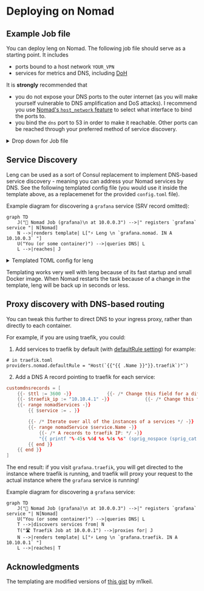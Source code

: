 # Deploying on Nomad

## Example Job file

You can deploy leng on Nomad. The following job file should serve as a
starting point. It includes
- ports bound to a host network `YOUR_VPN`
- services for metrics and DNS, including [DoH](DNS/DNS-over-HTTPS-(DoH).md)

It is **strongly** recommended that
- you do not expose your DNS ports to the outer internet (as you will make
yourself vulnerable to DNS amplification and DoS attacks). I recommend
you use [Nomad's `host_network` feature](https://developer.hashicorp.com/nomad/docs/job-specification/network#host_network) to select what interface to bind the ports
to.
- you bind the `dns` port to 53 in order to make it reachable. Other
ports can be reached through your preferred method of service discovery.

<details>
<summary>Drop down for Job file</summary>
<br>

```hcl
job "dns" {
  group "leng-dns" {
    network {
      mode = "bridge"
      port "dns" {
        static = 53
      }
      port "metrics" {}
      port "http_doh" {}
    }
    update {
      canary           = 1
      min_healthy_time = "30s"
      healthy_deadline = "5m"
      auto_revert      = true
      auto_promote     = true
    }

    service {
      name     = "dns-metrics"
      provider = "nomad"
      port     = "metrics"
      tags     = ["metrics"]
    }
    service {
      name     = "dns"
      provider = "nomad"
      port     = "dns"
    }
    service {
      name     = "doh"
      provider = "nomad"
      port     = "http_doh"
    }
    task "leng-dns" {
      driver = "docker"
      config {
        image = "ghcr.io/cottand/leng:sha-6b2e265"
        args = [
          "--config", "${NOMAD_ALLOC_DIR}/config.toml",
          "--update",
        ]
        ports = ["dns", "metrics"]
      }
      resources {
        cpu    = 80
        memory = 80
      }
      template {
        destination = "${NOMAD_ALLOC_DIR}/config.toml"
        change_mode = "restart"
        data = <<EOF
logconfig = "stderr@1"

# address to bind to for the DNS server
bind = "0.0.0.0:{{ env "NOMAD_PORT_dns"  }}"

# address to bind to for the API server
api = "0.0.0.0:{{ env "NOMAD_PORT_metrics"  }}"

# concurrency interval for lookups in miliseconds
interval = 200

metrics.enabled = true

[Upstream]
  nameservers = ["1.1.1.1:53", "1.0.0.1:53"]
  DoH = "https://cloudflare-dns.com/dns-query"

[DnsOverHttpServer]
	enabled = true
	bind = "0.0.0.0:{{ env "NOMAD_PORT_http_doh" }}"
	timeoutMs = 5000

	[DnsOverHttpServer.TLS]
		enabled = false

EOF
      }
    }
  }
}
```
</details>

## Service Discovery

Leng can be used as a sort of Consul replacement to implement
DNS-based service discovery - meaning you can address your
Nomad services by DNS. See the following templated config file
(you would use it inside the template above, as a replacemenet for the
provided `config.toml` file).


Example diagram for discovering a `grafana` service (SRV record omitted):
```mermaid
graph TD
    J("🐳 Nomad Job (grafana)\n at 10.0.0.3") -->|" registers `grafana` service "| N[Nomad]
    N -->|renders template| L["⚡ Leng \n `grafana.nomad. IN A 10.10.0.3` "]
    U("You (or some container)") -->|queries DNS| L
    L -->|reaches| J
```

<details>
<summary>
Templated TOML config for leng</summary>
<br>

- creates A record per Nomad client
- creates A record per service
- creates SRV record per service pointing to (port, client)
```toml
logconfig = "stderr@1"

# address to bind to for the DNS server
bind = "0.0.0.0:{{ env "NOMAD_PORT_dns"  }}"

# address to bind to for the API server
api = "0.0.0.0:{{ env "NOMAD_PORT_metrics"  }}"

metrics.enabled = true

customdnsrecords = [

    # example for your hardcoded service:
    {{ range $i, $s := nomadService "my-service" }}
    "myservice.mytld            3600  IN  A   {{ .Address }}",
    {{ end }}
    
    ## start - generation for every registered nomad service" ##

    {{ $rr_a := sprig_list -}}
    {{- $rr_srv := sprig_list -}}
    {{- $base_domain := ".nomad" -}} {{- /* Change this field for a diferent tld! */ -}}
    {{- $ttl := 3600 -}}             {{- /* Change this field for a diferent ttl! */ -}}

    {{- /* Iterate over all of the registered Nomad services */ -}}
    {{- range nomadServices -}}
        {{ $service := . }}

        {{- /* Iterate over all of the instances of a services */ -}}
        {{- range nomadService $service.Name -}}
            {{ $svc := . }}


            {{- /* Generate a uniq label for IP */ -}}
            {{- $node := $svc.Address | md5sum | sprig_trunc 8 }}

            {{- /* Record A & SRV RRs */ -}}
            {{- $rr_a = sprig_append $rr_a (sprig_list $svc.Name $svc.Address) -}}
            {{- $rr_a = sprig_append $rr_a (sprig_list $node $svc.Address) -}}
            {{- $rr_srv = sprig_append $rr_srv (sprig_list $svc.Name $svc.Port $node) -}}
        {{- end -}}
    {{- end -}}

    {{- /* Iterate over lists and print everything */ -}}

    {{- /* Only the latest record will get returned - see https://github.com/looterz/grimd/issues/114 */ -}}
    {{ range $rr_srv -}}
    "{{ printf "%-45s %s %s %d %d %6d %s" (sprig_nospace (sprig_cat (index . 0) $base_domain ".srv")) "IN" "SRV" 0 0 (index . 1) (sprig_nospace (sprig_cat (index . 2) $base_domain )) }}",
    {{ end -}}

    {{- range $rr_a | sprig_uniq -}}
    "{{ printf "%-45s %4d %s %4s %s" (sprig_nospace (sprig_cat (index . 0) $base_domain)) $ttl "IN" "A" (sprig_last . ) }}",
    {{ end -}}
```
</details>

Templating works very well with leng because of its fast
startup and small Docker image. When Nomad restarts the task
because of a change in the template, leng will be back up in seconds
or less.

## Proxy discovery with DNS-based routing

You can tweak this further to direct DNS to your ingress proxy, rather than
directly to each container.

For example, if you are using traefik,
you could:
1. Add services to traefik by default (with [defaultRule setting](https://doc.traefik.io/traefik/providers/nomad/#defaultrule)) for example:

```
# in traefik.toml
providers.nomad.defaultRule = "Host(`{{"{{ .Name }}"}}.traefik`)"`)
```
2. Add a DNS A record pointing to traefik for each service:

```toml
customdnsrecords = [
    {{- $ttl := 3600 -}}             {{- /* Change this field for a diferent ttl! */ -}}
    {{- $traefik_ip := "10.10.4.1" -}}             {{- /* Change this field to the IP of your traefik! */ -}}
    {{- range nomadServices -}}
        {{ $service := . }}

        {{- /* Iterate over all of the instances of a services */ -}}
        {{- range nomadService $service.Name -}}
            {{- /* A records to traefik IP: */ -}}
            "{{ printf "%-45s %4d %s %4s %s" (sprig_nospace (sprig_cat .Name ".traefik")) $ttl "IN" "A" $traefik_ip }}",
        {{ end }}
    {{ end }}
]
```

The end result: if you visit `grafana.traefik`, you will get directed
to the instance where traefik is running, and traefik
will proxy your request to the actual instance where the `grafana`
service is running!

Example diagram for discovering a `grafana` service:

```mermaid
graph TD
    J("🐳 Nomad Job (grafana)\n at 10.0.0.3") -->|" registers `grafana` service "| N[Nomad]
    U("You (or some container)") -->|queries DNS| L
    T -->|discovers services from| N
    T("🛣 Traefik Job at 10.0.0.1") -->|proxies for| J
    N -->|renders template| L["⚡ Leng \n `grafana.traefik. IN A 10.10.0.1` "]
    L -->|reaches| T
```


## Acknowledgments

The templating are modified versions of [this gist](https://gist.github.com/m1keil/d0ef68c4277712a5b0ce2cf74743f18e) by m1keil.
